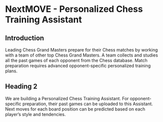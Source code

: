 # NextMOVE - Personalized Chess Training Assistant

## Introduction

Leading Chess Grand Masters prepare for their Chess matches by working with a team of other top Chess Grand Masters.  A team collects and studies all the past games of each opponent from the Chess database.  Match preparation requires advanced opponent-specific personalized training plans.

## Heading 2

We are building a Personalized Chess Training Assistant.  For opponent-specific preparation, their past games can be uploaded to this Assistant.  Next moves for each board position can be predicted based on each
player’s style and tendencies.
